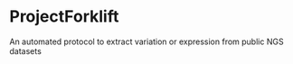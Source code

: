 # ProjectForklift
An automated protocol to extract variation or expression from public NGS datasets
